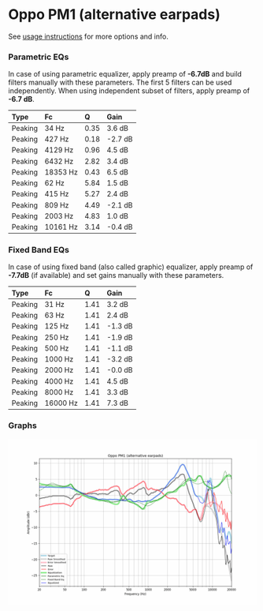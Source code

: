 # Oppo PM1 (alternative earpads)
See [usage instructions](https://github.com/jaakkopasanen/AutoEq#usage) for more options and info.

### Parametric EQs
In case of using parametric equalizer, apply preamp of **-6.7dB** and build filters manually
with these parameters. The first 5 filters can be used independently.
When using independent subset of filters, apply preamp of **-6.7 dB**.

| Type    | Fc       |    Q | Gain    |
|:--------|:---------|:-----|:--------|
| Peaking | 34 Hz    | 0.35 | 3.6 dB  |
| Peaking | 427 Hz   | 0.18 | -2.7 dB |
| Peaking | 4129 Hz  | 0.96 | 4.5 dB  |
| Peaking | 6432 Hz  | 2.82 | 3.4 dB  |
| Peaking | 18353 Hz | 0.43 | 6.5 dB  |
| Peaking | 62 Hz    | 5.84 | 1.5 dB  |
| Peaking | 415 Hz   | 5.27 | 2.4 dB  |
| Peaking | 809 Hz   | 4.49 | -2.1 dB |
| Peaking | 2003 Hz  | 4.83 | 1.0 dB  |
| Peaking | 10161 Hz | 3.14 | -0.4 dB |

### Fixed Band EQs
In case of using fixed band (also called graphic) equalizer, apply preamp of **-7.7dB**
(if available) and set gains manually with these parameters.

| Type    | Fc       |    Q | Gain    |
|:--------|:---------|:-----|:--------|
| Peaking | 31 Hz    | 1.41 | 3.2 dB  |
| Peaking | 63 Hz    | 1.41 | 2.4 dB  |
| Peaking | 125 Hz   | 1.41 | -1.3 dB |
| Peaking | 250 Hz   | 1.41 | -1.9 dB |
| Peaking | 500 Hz   | 1.41 | -1.1 dB |
| Peaking | 1000 Hz  | 1.41 | -3.2 dB |
| Peaking | 2000 Hz  | 1.41 | -0.0 dB |
| Peaking | 4000 Hz  | 1.41 | 4.5 dB  |
| Peaking | 8000 Hz  | 1.41 | 3.3 dB  |
| Peaking | 16000 Hz | 1.41 | 7.3 dB  |

### Graphs
![](./Oppo%20PM1%20(alternative%20earpads).png)